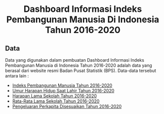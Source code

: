 <h1 align='center'> Dashboard Informasi Indeks Pembangunan Manusia Di Indonesia Tahun 2016-2020</h1>

## Data
Data yang digunakan dalam pembuatan Dashboard Informasi Indeks Pembangunan Manusia di Indonesia Tahun 2016-2020 adalah data yang berasal dari website resmi Badan Pusat Statistik (BPS). Data-data tersebut antara lain :
* [Indeks Pembangunan Manusia Tahun 2016-2020](https://bps.go.id/indicator/26/413/1/-metode-baru-indeks-pembangunan-manusia.html)
* [Umur Harapan Hidup Saat Lahir Tahun 2016-2020](https://bps.go.id/indicator/26/414/1/-metode-baru-umur-harapan-hidup-saat-lahir-uhh-.html)
* [Harapan Lama Sekolah Tahun 2016-2020](https://bps.go.id/indicator/26/417/1/-metode-baru-harapan-lama-sekolah.html)
* [Rata-Rata Lama Sekolah Tahun 2016-2020](https://bps.go.id/indicator/26/415/1/-metode-baru-rata-rata-lama-sekolah.html)
* [Pengeluaran Perkapita Disesuaikan Tahun 2016-2020](https://bps.go.id/indicator/26/416/1/-metode-baru-pengeluaran-per-kapita-disesuaikan.html)
